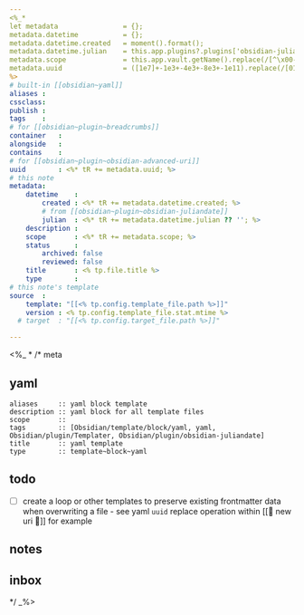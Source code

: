 ```yaml
---
<%_*
let metadata                = {};
metadata.datetime           = {};
metadata.datetime.created   = moment().format();
metadata.datetime.julian    = this.app.plugins?.plugins['obsidian-juliandate']?.computeJulianDay();
metadata.scope              = this.app.vault.getName().replace(/[^\x00-\x7F]+/g,'').toLowerCase().trim();
metadata.uuid               = ([1e7]+-1e3+-4e3+-8e3+-1e11).replace(/[018]/g, c => (c ^ crypto.getRandomValues(new Uint8Array(1))[0] & 15 >> c / 4).toString(16));
%>
# built-in [[obsidian~yaml]]
aliases : 
cssclass: 
publish : 
tags    : 
# for [[obsidian~plugin~breadcrumbs]]
container   : 
alongside   : 
contains    : 
# for [[obsidian~plugin~obsidian-advanced-uri]]
uuid        : <%* tR += metadata.uuid; %>
# this note
metadata:
    datetime    : 
        created : <%* tR += metadata.datetime.created; %>
        # from [[obsidian~plugin~obsidian-juliandate]]
        julian  : <%* tR += metadata.datetime.julian ?? ''; %>
    description : 
    scope       : <%* tR += metadata.scope; %>
    status      :
        archived: false
        reviewed: false
    title       : <% tp.file.title %>
    type        : 
# this note's template
source  :
    template: "[[<% tp.config.template_file.path %>]]"
    version : <% tp.config.template_file.stat.mtime %>
  # target  : "[[<% tp.config.target_file.path %>]]"

---
```

<%_ *
/* meta

## yaml

```
aliases     :: yaml block template
description :: yaml block for all template files
scope       :: 
tags        :: [Obsidian/template/block/yaml, yaml, Obsidian/plugin/Templater, Obsidian/plugin/obsidian-juliandate]
title       :: yaml template
type        :: template~block~yaml
```

## todo

- [ ] create a loop or other templates to preserve existing frontmatter data when overwriting a file - see yaml `uuid` replace operation within [[📄 new uri 🔗]] for example

## notes

## inbox

*/
_%>